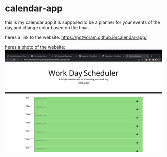 # calendar-app
this is my calendar app it is supposed to be a planner for your events of the day,and change color based on the hour.

heres a link to the website: https://potworam.github.io/calendar-app/

heres a photo of the website: ![website pic](./Screen%20Shot%202022-06-08%20at%209.25.35%20PM.png)